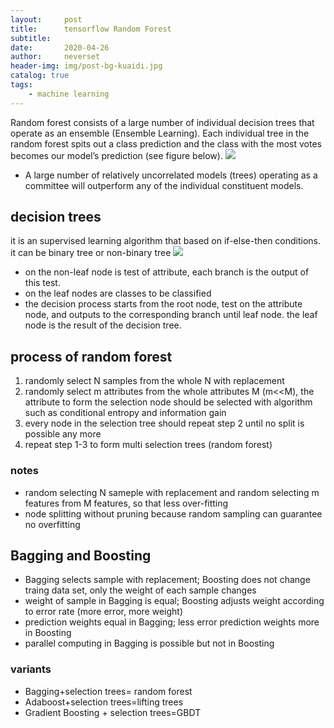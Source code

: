 ```yaml
---
layout:     post
title:      tensorflow Random Forest
subtitle:   
date:       2020-04-26
author:     neverset
header-img: img/post-bg-kuaidi.jpg
catalog: true
tags:
    - machine learning
---
```


Random forest consists of a large number of individual decision trees that operate as an ensemble (Ensemble Learning). Each individual tree in the random forest spits out a class prediction and the class with the most votes becomes our model’s prediction (see figure below).
![](https://raw.githubusercontent.com/neverset123/cloudimg/master/Img20200426195145.png)
* A large number of relatively uncorrelated models (trees) operating as a committee will outperform any of the individual constituent models.

## decision trees
it is an supervised learning algorithm that based on if-else-then conditions.   
it can be binary tree or non-binary tree
![](https://raw.githubusercontent.com/neverset123/cloudimg/master/Img20200426194958.png)
* on the non-leaf node is test of attribute, each branch is the output of this test.
* on the leaf nodes are classes to be classified
* the decision process starts from the root node, test on the attribute node, and outputs to the corresponding branch until leaf node. the leaf node is the result of the decision tree.

## process of random forest

1.  randomly select N samples from the whole N with replacement
2.  randomly select m attributes from the whole attributes M (m<<M), the attribute to form the selection node should be selected with algorithm such as conditional entropy and information gain
3. every node in the selection tree should repeat step 2 until no split is possible any more
4. repeat step 1-3 to form multi selection trees (random forest)
### notes
* random selecting N sameple with replacement and random selecting m features from M features, so that less over-fitting
* node splitting without pruning because random sampling can guarantee no overfitting

## Bagging and Boosting

* Bagging selects sample with replacement; Boosting does not change traing data set, only the weight of each sample changes
* weight of sample in Bagging is equal; Boosting adjusts weight according to error rate (more error, more weight)
* prediction weights equal in Bagging; less error prediction weights more in Boosting
* parallel computing in Bagging is possible but not in Boosting

### variants

* Bagging+selection trees= random forest
* Adaboost+selection trees=lifting trees
* Gradient Boosting + selection trees=GBDT

